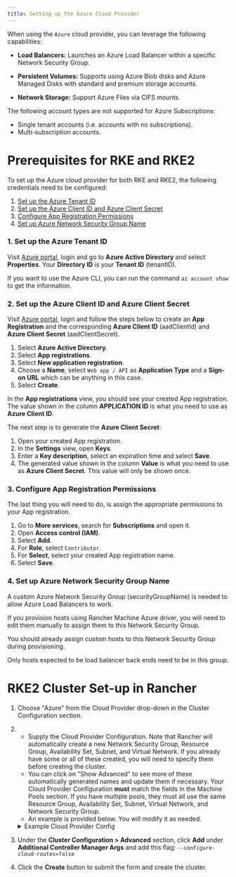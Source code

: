 ```yaml
---
title: Setting up the Azure Cloud Provider
---
```


When using the `Azure` cloud provider, you can leverage the following capabilities:

- **Load Balancers:** Launches an Azure Load Balancer within a specific Network Security Group.

- **Persistent Volumes:** Supports using Azure Blob disks and Azure Managed Disks with standard and premium storage accounts.

- **Network Storage:** Support Azure Files via CIFS mounts.

The following account types are not supported for Azure Subscriptions:

- Single tenant accounts (i.e. accounts with no subscriptions).
- Multi-subscription accounts.

# Prerequisites for RKE and RKE2

To set up the Azure cloud provider for both RKE and RKE2, the following credentials need to be configured:

1. [Set up the Azure Tenant ID](#1-set-up-the-azure-tenant-id)
2. [Set up the Azure Client ID and Azure Client Secret](#2-set-up-the-azure-client-id-and-azure-client-secret)
3. [Configure App Registration Permissions](#3-configure-app-registration-permissions)
4. [Set up Azure Network Security Group Name](#4-set-up-azure-network-security-group-name)

### 1. Set up the Azure Tenant ID

Visit [Azure portal](https://portal.azure.com), login and go to **Azure Active Directory** and select **Properties**. Your **Directory ID** is your **Tenant ID** (tenantID).

If you want to use the Azure CLI, you can run the command `az account show` to get the information.

### 2. Set up the Azure Client ID and Azure Client Secret

Visit [Azure portal](https://portal.azure.com), login and follow the steps below to create an **App Registration** and the corresponding **Azure Client ID** (aadClientId) and **Azure Client Secret** (aadClientSecret).

1. Select **Azure Active Directory**.
1. Select **App registrations**.
1. Select **New application registration**.
1. Choose a **Name**, select `Web app / API` as **Application Type** and a **Sign-on URL** which can be anything in this case.
1. Select **Create**.

In the **App registrations** view, you should see your created App registration. The value shown in the column **APPLICATION ID** is what you need to use as **Azure Client ID**.

The next step is to generate the **Azure Client Secret**:

1. Open your created App registration.
1. In the **Settings** view, open **Keys**.
1. Enter a **Key description**, select an expiration time and select **Save**.
1. The generated value shown in the column **Value** is what you need to use as **Azure Client Secret**. This value will only be shown once.

### 3. Configure App Registration Permissions

The last thing you will need to do, is assign the appropriate permissions to your App registration.

1. Go to **More services**, search for **Subscriptions** and open it.
1. Open **Access control (IAM)**.
1. Select **Add**.
1. For **Role**, select `Contributor`.
1. For **Select**, select your created App registration name.
1. Select **Save**.

### 4. Set up Azure Network Security Group Name

A custom Azure Network Security Group (securityGroupName) is needed to allow Azure Load Balancers to work.

If you provision hosts using Rancher Machine Azure driver, you will need to edit them manually to assign them to this Network Security Group.

You should already assign custom hosts to this Network Security Group during provisioning.

Only hosts expected to be load balancer back ends need to be in this group.

# RKE2 Cluster Set-up in Rancher

1. Choose "Azure" from the Cloud Provider drop-down in the Cluster Configuration section.

1. * Supply the Cloud Provider Configuration. Note that Rancher will automatically create a new Network Security Group, Resource Group, Availability Set, Subnet, and Virtual Network. If you already have some or all of these created, you will need to specify them before creating the cluster.
   * You can click on "Show Advanced" to see more of these automatically generated names and update them if
   necessary. Your Cloud Provider Configuration **must** match the fields in the Machine Pools section. If you have multiple pools, they must all use the same Resource Group, Availability Set, Subnet, Virtual Network, and Network Security Group.
   * An example is provided below. You will modify it as needed.

   <details id="v2.6.0-cloud-provider-config-file">
     <summary>Example Cloud Provider Config</summary>

    ```yaml
    {
        "cloud":"AzurePublicCloud",
        "tenantId": "YOUR TENANTID HERE",
        "aadClientId": "YOUR AADCLIENTID HERE",
        "aadClientSecret": "YOUR AADCLIENTSECRET HERE",
        "subscriptionId": "YOUR SUBSCRIPTIONID HERE",
        "resourceGroup": "docker-machine",
        "location": "westus",
        "subnetName": "docker-machine",
        "securityGroupName": "rancher-managed-KA4jV9V2",
        "securityGroupResourceGroup": "docker-machine",
        "vnetName": "docker-machine-vnet",
        "vnetResourceGroup": "docker-machine",
        "primaryAvailabilitySetName": "docker-machine",
        "routeTableResourceGroup": "docker-machine",
        "cloudProviderBackoff": false,
        "useManagedIdentityExtension": false,
        "useInstanceMetadata": true
    }
    ```

    </details>

1. Under the **Cluster Configuration > Advanced** section, click **Add** under **Additional Controller Manager Args** and add this flag: `--configure-cloud-routes=false`

1. Click the **Create** button to submit the form and create the cluster.
